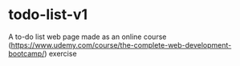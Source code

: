 # todo-list-v1
A to-do list web page made as an online course (https://www.udemy.com/course/the-complete-web-development-bootcamp/) exercise
